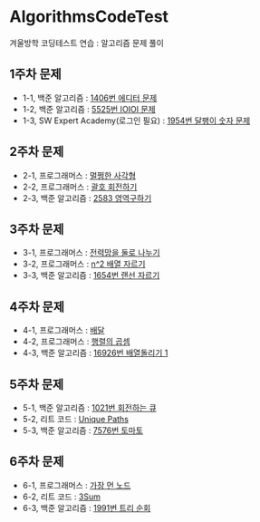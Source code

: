 # AlgorithmsCodeTest
겨울방학 코딩테스트 연습 : 알고리즘 문제 풀이 </br>
## 1주차 문제
* 1-1, 백준 알고리즘  : [1406번 에디터 문제](https://www.acmicpc.net/problem/1406) </br>
* 1-2, 백준 알고리즘  : [5525번 IOIOI 문제](https://www.acmicpc.net/problem/5525) </br>
* 1-3, SW Expert Academy(로그인 필요) : [1954번 달팽이 숫자 문제](https://swexpertacademy.com/main/code/problem/problemDetail.do?problemLevel=2&contestProbId=AV5PobmqAPoDFAUq&categoryId=AV5PobmqAPoDFAUq&categoryType=CODE&problemTitle=&orderBy=RECOMMEND_COUNT&selectCodeLang=ALL&select-1=2&pageSize=10&pageIndex=1&&&&&&&&&&&&&&&&&&&&) </br>

## 2주차 문제 
* 2-1, 프로그래머스 : [멀쩡한 사각형](https://programmers.co.kr/learn/courses/30/lessons/62048)
* 2-2, 프로그래머스 : [괄호 회전하기](https://programmers.co.kr/learn/courses/30/lessons/76502)
* 2-3, 백준 알고리즘 : [2583 영역구하기](https://www.acmicpc.net/problem/2583)

## 3주차 문제
* 3-1, 프로그래머스 : [전력망을 둘로 나누기](https://programmers.co.kr/learn/courses/30/lessons/86971)
* 3-2, 프로그래머스 : [n^2 배열 자르기](https://programmers.co.kr/learn/courses/30/lessons/87390)
* 3-3, 백준 알고리즘 : [1654번 랜선 자르기](https://www.acmicpc.net/problem/1654)

## 4주차 문제
* 4-1, 프로그래머스 : [배달](https://programmers.co.kr/learn/courses/30/lessons/12978)
* 4-2, 프로그래머스 : [행렬의 곱셈](https://programmers.co.kr/learn/courses/30/lessons/12949)
* 4-3, 백준 알고리즘 : [16926번 배열돌리기 1](https://www.acmicpc.net/problem/16926)

## 5주차 문제
* 5-1, 백준 알고리즘 : [1021번 회전하는 큐](https://www.acmicpc.net/problem/1021)
* 5-2, 리트 코드 : [Unique Paths](https://leetcode.com/problems/unique-paths/)
* 5-3, 백준 알고리즘 : [7576번 토마토](https://www.acmicpc.net/problem/7576)

## 6주차 문제
* 6-1, 프로그래머스 : [가장 먼 노드](https://programmers.co.kr/learn/courses/30/lessons/49189)
* 6-2, 리트 코드 : [3Sum](https://leetcode.com/problems/3sum/)
* 6-3, 백준 알고리즘 : [1991번 트리 순회](https://www.acmicpc.net/problem/1991)
